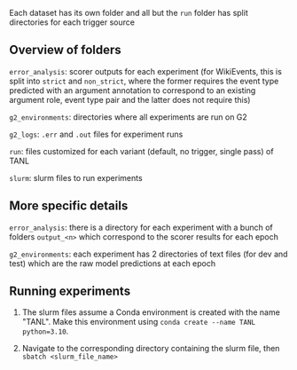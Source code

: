 Each dataset has its own folder and all but the `run` folder has split directories for each trigger source

## Overview of folders
`error_analysis`: scorer outputs for each experiment (for WikiEvents, this is split into `strict` and `non_strict`, where the former requires the event type predicted with an argument annotation to correspond to an existing argument role, event type pair and the latter does not require this)

`g2_environments`: directories where all experiments are run on G2

`g2_logs`: `.err` and `.out` files for experiment runs

`run`: files customized for each variant (default, no trigger, single pass) of TANL

`slurm`: slurm files to run experiments

## More specific details

`error_analysis`: there is a directory for each experiment with a bunch of folders `output_<n>` which correspond to the scorer results for each epoch

`g2_environments`: each experiment has 2 directories of text files (for dev and test) which are the raw model predictions at each epoch

## Running experiments

1. The slurm files assume a Conda environment is created with the name "TANL". Make this environment using `conda create --name TANL python=3.10`.

2. Navigate to the corresponding directory containing the slurm file, then `sbatch <slurm_file_name>`